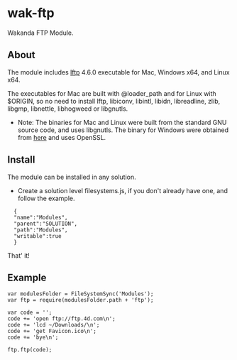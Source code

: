 wak-ftp
=======

Wakanda FTP Module.

About
-----

The module includes [lftp](http://lftp.yar.ru) 4.6.0 executable for Mac, Windows x64, and Linux x64.

The executables for Mac are built with @loader_path and for Linux with $ORIGIN, so no need to install lftp, libiconv, libintl, libidn, libreadline, zlib, libgmp, libnettle, libhogweed or libgnutls.

* Note: The binaries for Mac and Linux were built from the standard GNU source code, and uses libgnutls. The binary for Windows were obtained from [here](http://nwgat.ninja/lftp-for-windows/) and uses OpenSSL. 

Install
-------
The module can be installed in any solution.

* Create a solution level filesystems.js, if you don't already have one, and follow the example.
```
  {
  "name":"Modules",
  "parent":"SOLUTION",
  "path":"Modules",
  "writable":true
  }  
```

That' it!

Example
-------
```
var modulesFolder = FileSystemSync('Modules');
var ftp = require(modulesFolder.path + 'ftp');

var code = '';
code += 'open ftp://ftp.4d.com\n';
code += 'lcd ~/Downloads/\n';
code += 'get Favicon.ico\n';
code += 'bye\n';

ftp.ftp(code);
```

